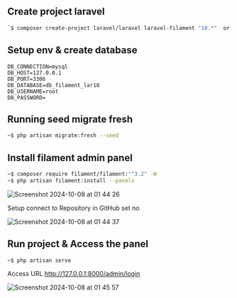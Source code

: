 ## Create project laravel
```.sh
`$ composer create-project laravel/laravel laravel-filament "10.*"  or composer create-project laravel/laravel laravel-filament
```

## Setup env & create database

```.env
DB_CONNECTION=mysql
DB_HOST=127.0.0.1
DB_PORT=3306
DB_DATABASE=db_filament_lar10
DB_USERNAME=root
DB_PASSWORD=
```

## Running seed migrate fresh

```.sh
~$ php artisan migrate:fresh --seed
```

## Install filament admin panel

```.sh
~$ composer require filament/filament:"^3.2" -W
~$ php artisan filament:install --panels
```

![Screenshot 2024-10-08 at 01 44 26](https://github.com/user-attachments/assets/1a2ca3de-e0fe-43da-8c6e-68ae717bb4c0)

Setup connect to Repository in GitHub set no

![Screenshot 2024-10-08 at 01 44 37](https://github.com/user-attachments/assets/90a85e7c-ddd2-41e3-a57c-5410eb67c1b1)

## Run project & Access the panel

```.sh
~$ php artisan serve
```

Access URL http://127.0.0.1:8000/admin/login

![Screenshot 2024-10-08 at 01 45 57](https://github.com/user-attachments/assets/ad3c27a8-c712-41ac-9485-45e4190346b4)
